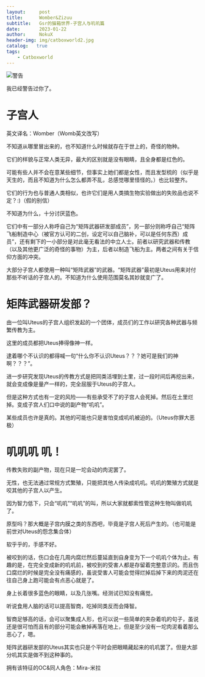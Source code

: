 ```yaml
---
layout:     post
title:      Womber&Zizuu
subtitle:   Gsr的猫箱世界-子宫人与叽叽篇
date:       2023-01-22
author:     NokuX
header-img: img/catboxworld2.jpg
catalog:   true
tags:
    - Catboxworld
---
```


![警告]({{site.baseurl}}/img-post/bushi.png)

我已经警告过你了。

# 子宫人

英文译名：Womber（Womb英文改写）

不知道从哪里冒出来的，也不知道什么时候就存在于世上的，奇怪的物种。


它们的样貌与正常人类无异，最大的区别就是没有眼睛，且全身都是红色的。

可能有些人并不会在意某些细节，但事实上她们都是女性，而且发型梳的（似乎是天生的，而且不知道为什么怎么都弄不乱，总感觉哪里怪怪的。）也比较整齐。

它们的行为也与普通人类相似，也许它们是用人类搞生物实验做出的失败品也说不定？:)（假的别信）

不知道为什么，十分讨厌蓝色。

它们中有一部分人称呼自己为“矩阵武器研发部成员”，另一部分则称呼自己“矩阵飞船制造中心（被官方认可的二创，设定可以自己脑补，可以是任何东西）成员”，还有剩下的一小部分是对此毫无看法的中立人士。前者以研究武器和传教（以及其他更广泛的奇怪的事物）为主，后者以制造飞船为主。两者之间有关于信仰方面的冲突。


大部分子宫人都使用一种叫“矩阵武器”的武器。“矩阵武器”最初是Uteus用来对付那些不听话的子宫人的。不知道为什么使用范围莫名其妙就变广了。

# 矩阵武器研发部？

由一位叫Uteus的子宫人组织发起的一个团体，成员们的工作以研究各种武器与频繁传教为主。


这里的成员都把Uteus捧得像神一样。

逮着哪个不认识的都得喊一句“什么你不认识Uteus？？？她可是我们的神啊？？？”。


进一步研究发现Uteus的传教方式是把同类活埋到土里，过一段时间后再挖出来，就会变成像是量产一样的，完全屈服于Uteus的子宫人。

但是这种方式也有一定的风险——有些承受不了的子宫人会死掉。然后在土里烂掉。变成子宫人们口中说的副产物“叽叽”。

某些成员也许是真的。其他的可能也只是害怕变成叽叽被迫的。（Uteus你罪大恶极）

# 叽叽叽 叽！

传教失败的副产物，现在只是一坨会动的肉泥罢了。

无性，也无法通过常规方式繁殖，只能把其他人传染成叽叽。叽叽的繁殖方式就是咬其他的子宫人以产生。


因为智力低下，只会“叽叽”“叽叽”的叫，所以大家就都索性管这种生物叫做叽叽了。


原型吗？那大概是子宫内膜之类的东西吧，毕竟是子宫人死后产生的。（也可能是前世对Uteus的怨念集合体）


软乎乎的，手感不好。


被咬到的话，伤口会在几周内腐烂然后蔓延直到自身变为下一个叽叽个体为止。有趣的是，在完全变成新的叽叽前，被咬到的受害人都是存留着完整意识的。而且伤口腐烂的时候是完全没有痛感的，虽说受害人可能会觉得烂掉后掉下来的肉泥还在往自己身上跑可能会有点恶心就是了。


身上长着很多蓝色的眼睛，以及几张嘴。经测试已知没有痛觉。

听说食用人脑的话可以提高智商，吃掉同类反而会降智。

智商足够高的话，会可以聚集成人形，也可以说一些简单的夹杂着叽的句子，虽说还是很可怕而且有的部分可能会散掉再落在地上，但是至少没有一坨肉泥看着那么恶心了，嗯。


矩阵武器研发部的Uteus其实也只是个平时会把眼睛藏起来的叽叽罢了。但是大部分叽其实是做不到这种事的。

拥有该特征的OC&同人角色：Mira-米拉

 

